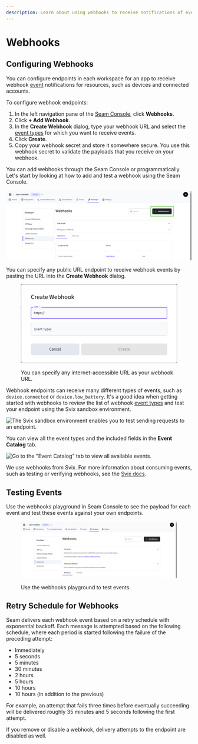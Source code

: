 ```yaml
---
description: Learn about using webhooks to receive notifications of events.
---
```


# Webhooks

## Configuring Webhooks

You can configure endpoints in each workspace for an app to receive webhook [event](../api/events/) notifications for resources, such as devices and connected accounts.

To configure webhook endpoints:

1. In the left navigation pane of the [Seam Console](https://console.seam.co/), click **Webhooks**.
2. Click **+ Add Webhook**.
3. In the **Create Webhook** dialog, type your webhook URL and select the [event types](../api/events/) for which you want to receive events.
4. Click **Create**.
5. Copy your webhook secret and store it somewhere secure. You use this webhook secret to validate the payloads that you receive on your webhook.

You can add webhooks through the Seam Console or programmatically. Let's start by looking at how to add and test a webhook using the Seam Console.

![Click + Add Webhook to create a webhook for your device events.](../.gitbook/assets/add-webhook-button.png)

You can specify any public URL endpoint to receive webhook events by pasting the URL into the **Create Webhook** dialog.

<figure><img src="../.gitbook/assets/create-webhook-dialog.png" alt="You can specify any internet-accessible URL as your webhook URL." width="563"><figcaption><p>You can specify any internet-accessible URL as your webhook URL.</p></figcaption></figure>

Webhook endpoints can receive many different types of events, such as `device.connected` or `device.low_battery`. It's a good idea when getting started with webhooks to review the list of webhook [event types](../api/events/) and test your endpoint using the Svix sandbox environment.

![The Svix sandbox environment enables you to test sending requests to an endpoint.](<../.gitbook/assets/image (15).png>)

You can view all the event types and the included fields in the **Event Catalog** tab.

![Go to the "Event Catalog" tab to view all available events.](<../.gitbook/assets/image (27).png>)

We use webhooks from Svix. For more information about consuming events, such as testing or verifying webhooks, see the [Svix docs](https://docs.svix.com/receiving/introduction).

## Testing Events

Use the webhooks playground in Seam Console to see the payload for each event and test these events against your own endpoints.

<figure><img src="../.gitbook/assets/testing-your-webhooks.png" alt="Use the webhooks playground to test events."><figcaption><p>Use the webhooks playground to test events.</p></figcaption></figure>

## Retry Schedule for Webhooks

Seam delivers each webhook event based on a retry schedule with exponential backoff. Each message is attempted based on the following schedule, where each period is started following the failure of the preceding attempt:

* Immediately
* 5 seconds
* 5 minutes
* 30 minutes
* 2 hours
* 5 hours
* 10 hours
* 10 hours (in addition to the previous)

For example, an attempt that fails three times before eventually succeeding will be delivered roughly 35 minutes and 5 seconds following the first attempt.

If you remove or disable a webhook, delivery attempts to the endpoint are disabled as well.
